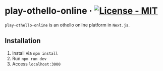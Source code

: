 # play-othello-online &middot; [![License - MIT](https://img.shields.io/badge/License-MIT-blue)](#license)

`play-othello-online` is an othello online platform in `Next.js`.

## Installation

1. Install via `npm install`
2. Run `npm run dev`
3. Access `localhost:3000`

